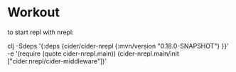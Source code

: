 # Workout

to start repl with nrepl:

clj -Sdeps '{:deps {cider/cider-nrepl {:mvn/version "0.18.0-SNAPSHOT"} }}' -e '(require (quote cider-nrepl.main)) (cider-nrepl.main/init ["cider.nrepl/cider-middleware"])'
